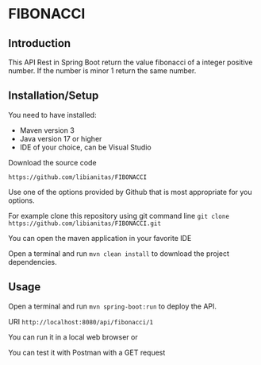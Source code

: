 # FIBONACCI
## Introduction
   This API Rest in Spring Boot return the value fibonacci of a integer positive number. If the number is minor 1 return the same number. 
## Installation/Setup
   You need to have installed:
   - Maven version 3
   - Java version 17 or higher
   - IDE of your choice, can be Visual Studio
     
Download the source code 

`https://github.com/libianitas/FIBONACCI`

Use one of the options provided by Github that is most appropriate for you options. 

For example clone this repository using git command line `git clone https://github.com/libianitas/FIBONACCI.git`

You can open the maven application in your favorite IDE 

Open a terminal and run `mvn clean install` to download the project dependencies.

## Usage

Open a terminal and run `mvn spring-boot:run` to deploy the API.

URI `http://localhost:8080/api/fibonacci/1`

You can run it in a local  web browser or

You can test it with Postman with a GET request




     

   
   
